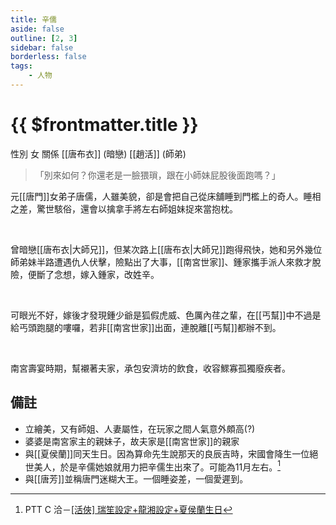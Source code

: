 ```yaml
---
title: 辛儒
aside: false
outline: [2, 3]
sidebar: false
borderless: false
tags:
    - 人物
---
```


# {{ $frontmatter.title }}

<ChTabs position="bottom">
	<ChTab title="辛儒">
		<Ch src='/images/characters/special802/normal.webp' position='right'/>
		<ChName nameZh='辛儒' nameEn='Xin Ru' position='right' />
		<ChTable>
			<ChTr>
				<ChTd isTitle=true>
					性別
				</ChTd>
				<ChTd>
					女
				</ChTd>
			</ChTr>
            <ChTr>
				<ChTd isTitle=true position='center'>
					關係
				</ChTd>
			</ChTr>
			<ChTr>
				<ChTd position='center'>
					[[唐布衣]] (暗戀)
				</ChTd>
			</ChTr>
            <ChTr>
				<ChTd position='center'>
					[[趙活]] (師弟)
				</ChTd>
			</ChTr>
		</ChTable>
	</ChTab>
    <ChTab title="笑">
		<Ch src='/images/characters/special802/laugh1.webp' position='right'/>
		<ChName nameZh='笑' nameEn='Laugh' position='right' />
	</ChTab>
    <ChTab title="緊張">
		<Ch src='/images/characters/special802/nervous.webp' position='right'/>
		<ChName nameZh='緊張' nameEn='Nervous' position='right' />
	</ChTab>
</ChTabs>

> 「別來如何？你還老是一臉猥瑣，跟在小師妹屁股後面跑嗎？」

元[[唐門]]女弟子唐儒，人雖美貌，卻是會把自己從床舖睡到門檻上的奇人。睡相之差，驚世駭俗，還會以擒拿手將左右師姐妹捉來當抱枕。

<br>

曾暗戀[[唐布衣|大師兄]]，但某次路上[[唐布衣|大師兄]]跑得飛快，她和另外幾位師弟妹半路遭遇仇人伏擊，險點出了大事，[[南宮世家]]、鍾家攜手派人來救才脫險，便斷了念想，嫁入鍾家，改姓辛。

<br>

可眼光不好，嫁後才發現鍾少爺是狐假虎威、色厲內荏之輩，在[[丐幫]]中不過是給丐頭跑腿的嘍囉，若非[[南宮世家]]出面，連脫離[[丐幫]]都辦不到。

<br>

南宮壽宴時期，幫襯著夫家，承包安濟坊的飲食，收容鰥寡孤獨廢疾者。

## 備註

-   立繪美，又有師姐、人妻屬性，在玩家之間人氣意外頗高(?)
-   婆婆是南宮家主的親妹子，故夫家是[[南宮世家]]的親家
-   與[[夏侯蘭]]同天生日。因為算命先生說那天的良辰吉時，宋國會降生一位絕世美人，於是辛儒她娘就用力把辛儒生出來了。可能為11月左右。[^1]
-   與[[唐芳]]並稱唐門迷糊大王。一個睡姿差，一個愛遲到。

[^1]: PTT C 洽－[\[活俠\] 瑞笙設定+龍湘設定+夏侯蘭生日](https://www.ptt.cc/bbs/C_Chat/M.1752927048.A.9E1.html)
